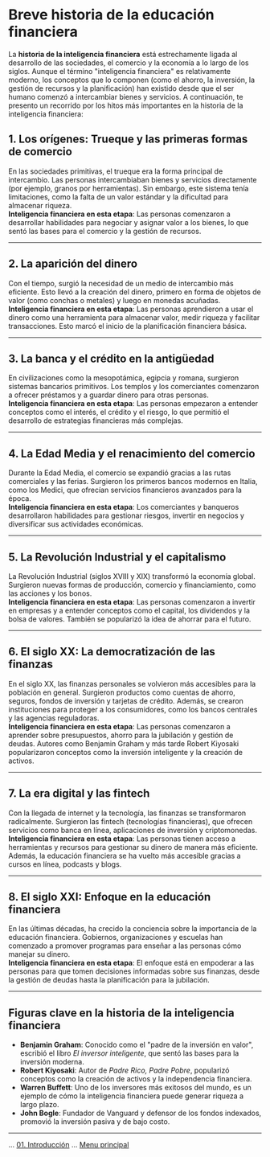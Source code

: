 # Breve historia de la educación financiera

La **historia de la inteligencia financiera** está estrechamente ligada al desarrollo de las sociedades, el comercio y la economía a lo largo de los siglos. Aunque el término "inteligencia financiera" es relativamente moderno, los conceptos que lo componen (como el ahorro, la inversión, la gestión de recursos y la planificación) han existido desde que el ser humano comenzó a intercambiar bienes y servicios. A continuación, te presento un recorrido por los hitos más importantes en la historia de la inteligencia financiera:

## **1. Los orígenes: Trueque y las primeras formas de comercio**

En las sociedades primitivas, el trueque era la forma principal de intercambio. Las personas intercambiaban bienes y servicios directamente (por ejemplo, granos por herramientas). Sin embargo, este sistema tenía limitaciones, como la falta de un valor estándar y la dificultad para almacenar riqueza.  
**Inteligencia financiera en esta etapa**: Las personas comenzaron a desarrollar habilidades para negociar y asignar valor a los bienes, lo que sentó las bases para el comercio y la gestión de recursos.

---

## **2. La aparición del dinero**

Con el tiempo, surgió la necesidad de un medio de intercambio más eficiente. Esto llevó a la creación del dinero, primero en forma de objetos de valor (como conchas o metales) y luego en monedas acuñadas.  
**Inteligencia financiera en esta etapa**: Las personas aprendieron a usar el dinero como una herramienta para almacenar valor, medir riqueza y facilitar transacciones. Esto marcó el inicio de la planificación financiera básica.

---

## **3. La banca y el crédito en la antigüedad**

En civilizaciones como la mesopotámica, egipcia y romana, surgieron sistemas bancarios primitivos. Los templos y los comerciantes comenzaron a ofrecer préstamos y a guardar dinero para otras personas.  
**Inteligencia financiera en esta etapa**: Las personas empezaron a entender conceptos como el interés, el crédito y el riesgo, lo que permitió el desarrollo de estrategias financieras más complejas.

---

## **4. La Edad Media y el renacimiento del comercio**

Durante la Edad Media, el comercio se expandió gracias a las rutas comerciales y las ferias. Surgieron los primeros bancos modernos en Italia, como los Medici, que ofrecían servicios financieros avanzados para la época.  
**Inteligencia financiera en esta etapa**: Los comerciantes y banqueros desarrollaron habilidades para gestionar riesgos, invertir en negocios y diversificar sus actividades económicas.

---

## **5. La Revolución Industrial y el capitalismo**

La Revolución Industrial (siglos XVIII y XIX) transformó la economía global. Surgieron nuevas formas de producción, comercio y financiamiento, como las acciones y los bonos.  
**Inteligencia financiera en esta etapa**: Las personas comenzaron a invertir en empresas y a entender conceptos como el capital, los dividendos y la bolsa de valores. También se popularizó la idea de ahorrar para el futuro.

---

## **6. El siglo XX: La democratización de las finanzas**

En el siglo XX, las finanzas personales se volvieron más accesibles para la población en general. Surgieron productos como cuentas de ahorro, seguros, fondos de inversión y tarjetas de crédito. Además, se crearon instituciones para proteger a los consumidores, como los bancos centrales y las agencias reguladoras.  
**Inteligencia financiera en esta etapa**: Las personas comenzaron a aprender sobre presupuestos, ahorro para la jubilación y gestión de deudas. Autores como Benjamin Graham y más tarde Robert Kiyosaki popularizaron conceptos como la inversión inteligente y la creación de activos.

---

## **7. La era digital y las fintech**

Con la llegada de internet y la tecnología, las finanzas se transformaron radicalmente. Surgieron las fintech (tecnologías financieras), que ofrecen servicios como banca en línea, aplicaciones de inversión y criptomonedas.  
**Inteligencia financiera en esta etapa**: Las personas tienen acceso a herramientas y recursos para gestionar su dinero de manera más eficiente. Además, la educación financiera se ha vuelto más accesible gracias a cursos en línea, podcasts y blogs.

---

## **8. El siglo XXI: Enfoque en la educación financiera**

En las últimas décadas, ha crecido la conciencia sobre la importancia de la educación financiera. Gobiernos, organizaciones y escuelas han comenzado a promover programas para enseñar a las personas cómo manejar su dinero.  
**Inteligencia financiera en esta etapa**: El enfoque está en empoderar a las personas para que tomen decisiones informadas sobre sus finanzas, desde la gestión de deudas hasta la planificación para la jubilación.

---

## **Figuras clave en la historia de la inteligencia financiera**

- **Benjamin Graham**: Conocido como el "padre de la inversión en valor", escribió el libro *El inversor inteligente*, que sentó las bases para la inversión moderna.
- **Robert Kiyosaki**: Autor de *Padre Rico, Padre Pobre*, popularizó conceptos como la creación de activos y la independencia financiera.
- **Warren Buffett**: Uno de los inversores más exitosos del mundo, es un ejemplo de cómo la inteligencia financiera puede generar riqueza a largo plazo.
- **John Bogle**: Fundador de Vanguard y defensor de los fondos indexados, promovió la inversión pasiva y de bajo costo.

---

... [01. Introducción](../01-introduccion.md) ... [Menu principal](../../SUMMARY.md)
